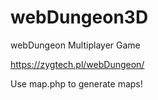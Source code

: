 # webDungeon3D
webDungeon Multiplayer Game

https://zygtech.pl/webDungeon/

Use map.php to generate maps!
